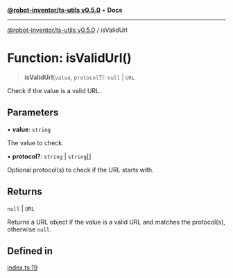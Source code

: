 [**@robot-inventor/ts-utils v0.5.0**](../README.md) • **Docs**

***

[@robot-inventor/ts-utils v0.5.0](../README.md) / isValidUrl

# Function: isValidUrl()

> **isValidUrl**(`value`, `protocol`?): `null` \| `URL`

Check if the value is a valid URL.

## Parameters

• **value**: `string`

The value to check.

• **protocol?**: `string` \| `string`[]

Optional protocol(s) to check if the URL starts with.

## Returns

`null` \| `URL`

Returns a URL object if the value is a valid URL and matches the protocol(s), otherwise `null`.

## Defined in

[index.ts:19](https://github.com/Robot-Inventor/ts-utils/blob/56fe51ad542b299d6dc3601f2eea5a2228aeacc5/src/index.ts#L19)

